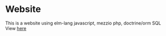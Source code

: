 # Website
  This is a website using elm-lang javascript, mezzio php, doctrine/orm SQL
  View [here](https://relatively.cool)